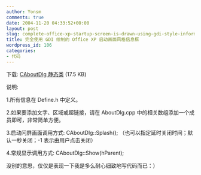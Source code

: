 ```yaml
---
author: Yonsm
comments: true
date: 2004-11-20 04:33:52+00:00
layout: post
slug: complete-office-xp-startup-screen-is-drawn-using-gdi-style-information-box
title: 完全使用 GDI 绘制的 Office XP 启动画面风格信息框
wordpress_id: 106
categories:
- 代码
---
```


下载: [CAboutDlg 静态类](/assets/1100867377.rar) (17.5 KB)

  


说明:

  


1.所有信息在 Define.h 中定义。

  


2.如果要添加文字、区域或超链接，请在 AboutDlg.cpp 中的相关数组添加一个成员即可，非常简单方便。

  


3.启动闪屏画面调用方式: CAboutDlg::Splash(); （也可以指定延时关闭时间；默认一秒关闭；-1 表示由用户点击关闭）

  


4.常规显示调用方式: CAboutDlg::Show(hParent); 

没别的意思，仅仅是表现一下我是多么耐心细致地写代码而已：）

